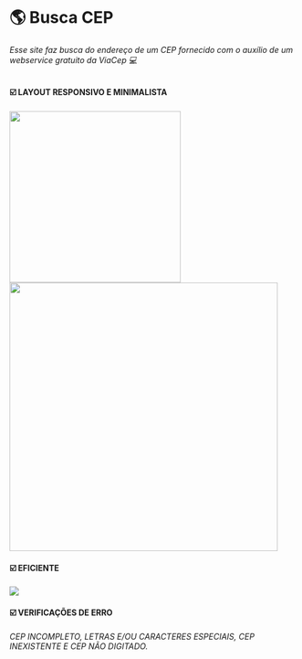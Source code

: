 # 🌎 Busca CEP
###### Esse site faz busca do endereço de um CEP fornecido com o auxílio de um webservice gratuito da ViaCep 💻

#### ☑️ LAYOUT RESPONSIVO E MINIMALISTA
<div style:display="flex"; gap:5%; width:100%; align-items:center;>
  <img src="https://img001.prntscr.com/file/img001/0VHV5vMgScaddnwBdeKoDw.png" width="300">
  <img src="https://img001.prntscr.com/file/img001/jkVwXzQMT1eaFC_UJQwtrQ.png" width="470">
</div>

#### ☑️ EFICIENTE
<img src="https://img001.prntscr.com/file/img001/NaK6lneZRD6tmSt0T1LGFA.png">

#### ☑️ VERIFICAÇÕES DE ERRO
  ###### CEP INCOMPLETO, LETRAS E/OU CARACTERES ESPECIAIS, CEP INEXISTENTE E CEP NÃO DIGITADO.

# 
